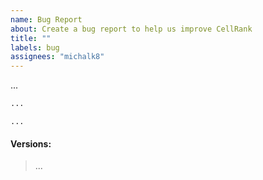 ```yaml
---
name: Bug Report
about: Create a bug report to help us improve CellRank
title: ""
labels: bug
assignees: "michalk8"
---
```


<!-- Please give a clear and concise description of the bug: -->

...

<!-- Put a minimal reproducible example in the block below: -->

```python
...
```

<!-- Put your error output in the block below (if applicable, else delete the block): -->

```pytb
...
```

#### Versions:

<!-- Output of cellrank.logging.print_versions() -->

> ...
